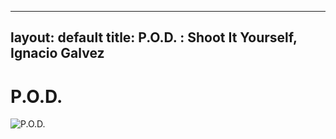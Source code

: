 
---
layout: default
title: P.O.D. : Shoot It Yourself, Ignacio Galvez
---

# P.O.D.

![P.O.D.](http://assets.farmhouse.co/publishing/1-shoot-it-yourself/images/p-o-d-1.jpg)

